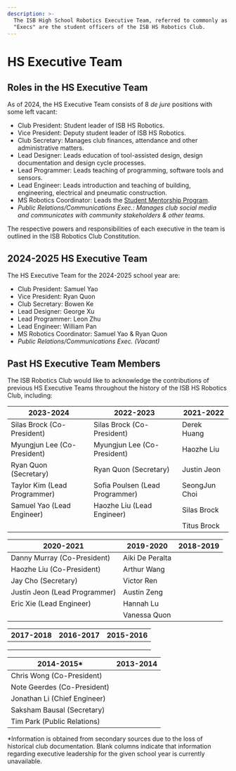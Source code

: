 ```yaml
---
description: >-
  The ISB High School Robotics Executive Team, referred to commonly as the
  "Execs" are the student officers of the ISB HS Robotics Club.
---
```


# HS Executive Team

## Roles in the HS Executive Team

As of 2024, the HS Executive Team consists of 8 _de jure_ positions with some left vacant:

* Club President: Student leader of ISB HS Robotics.
* Vice President: Deputy student leader of ISB HS Robotics.
* Club Secretary: Manages club finances, attendance and other administrative matters.
* Lead Designer: Leads education of tool-assisted design, design documentation and design cycle processes.&#x20;
* Lead Programmer: Leads teaching of programming, software tools and sensors.
* Lead Engineer: Leads introduction and teaching of building, engineering, electrical and pneumatic construction.
* MS Robotics Coordinator: Leads the [Student Mentorship Program](../programs-and-initiatives/student-mentorship.md).
* _Public Relations/Communications Exec.: Manages club social media and communicates with community stakeholders & other teams._

The respective powers and responsibilities of each executive in the team is outlined in the ISB Robotics Club Constitution.&#x20;

## 2024-2025 HS Executive Team

The HS Executive Team for the 2024-2025 school year are:

* Club President: Samuel Yao
* Vice President: Ryan Quon
* Club Secretary: Bowen Ke&#x20;
* Lead Designer: George Xu&#x20;
* Lead Programmer: Leon Zhu&#x20;
* Lead Engineer: William Pan&#x20;
* MS Robotics Coordinator: Samuel Yao & Ryan Quon&#x20;
* _Public Relations/Communications Exec. (Vacant)_

## Past HS Executive Team Members

The ISB Robotics Club would like to acknowledge the contributions of previous HS Executive Teams throughout the history of the ISB HS Robotics Club, including:

| 2023-2024                    | 2022-2023                       | 2021-2022     |
| ---------------------------- | ------------------------------- | ------------- |
| Silas Brock (Co-President)   | Silas Brock (Co-President)      | Derek Huang   |
| Myungjun Lee (Co-President)  | Myungjun Lee (Co-President)     | Haozhe Liu    |
| Ryan Quon (Secretary)        | Ryan Quon (Secretary)           | Justin Jeon   |
| Taylor Kim (Lead Programmer) | Sofia Poulsen (Lead Programmer) | SeongJun Choi |
| Samuel Yao (Lead Engineer)   | Haozhe Liu (Lead Engineer)      | Silas Brock   |
|                              |                                 | Titus Brock   |



| 2020-2021                     | 2019-2020       | 2018-2019 |
| ----------------------------- | --------------- | --------- |
| Danny Murray (Co-President)   | Aiki De Peralta |           |
| Haozhe Liu (Co-President)     | Arthur Wang     |           |
| Jay Cho (Secretary)           | Victor Ren      |           |
| Justin Jeon (Lead Programmer) | Austin Zeng     |           |
| Eric Xie (Lead Engineer)      | Hannah Lu       |           |
|                               | Vanessa Quon    |           |

| 2017-2018 | 2016-2017 | 2015-2016 |
| --------- | --------- | --------- |
|           |           |           |
|           |           |           |
|           |           |           |

| 2014-2015\*                  | 2013-2014 |
| ---------------------------- | --------- |
| Chris Wong (Co-President)    |           |
| Note Geerdes (Co-President)  |           |
| Jonathan Li (Chief Engineer) |           |
| Saksham Bausal (Secretary)   |           |
| Tim Park (Public Relations)  |           |

\*Information is obtained from secondary sources due to the loss of historical club documentation. Blank columns indicate that information regarding executive leadership for the given school year is currently unavailable.&#x20;
